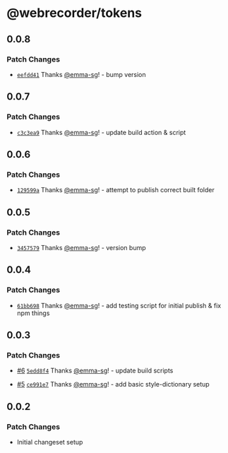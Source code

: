 # @webrecorder/tokens

## 0.0.8

### Patch Changes

- [`eefdd41`](https://github.com/webrecorder/hickory/commit/eefdd41bfd17cd1be6f53e0ea89a8eb862ab2bc6) Thanks [@emma-sg](https://github.com/emma-sg)! - bump version

## 0.0.7

### Patch Changes

- [`c3c3ea9`](https://github.com/webrecorder/hickory/commit/c3c3ea92f6010800010b93d69415da052379bb0c) Thanks [@emma-sg](https://github.com/emma-sg)! - update build action & script

## 0.0.6

### Patch Changes

- [`129599a`](https://github.com/webrecorder/hickory/commit/129599a3830a14e8011c8331ed499325a2e344eb) Thanks [@emma-sg](https://github.com/emma-sg)! - attempt to publish correct built folder

## 0.0.5

### Patch Changes

- [`3457579`](https://github.com/webrecorder/hickory/commit/34575798d72da80abd57c02deb1c05dd96bf0810) Thanks [@emma-sg](https://github.com/emma-sg)! - version bump

## 0.0.4

### Patch Changes

- [`61bb698`](https://github.com/webrecorder/hickory/commit/61bb698bdcbac408a3f824cab4d024bda317a6ff) Thanks [@emma-sg](https://github.com/emma-sg)! - add testing script for initial publish & fix npm things

## 0.0.3

### Patch Changes

- [#6](https://github.com/webrecorder/hickory/pull/6) [`5edd8f4`](https://github.com/webrecorder/hickory/commit/5edd8f4d1e01a829fa532c9fac75fb07a528e5a8) Thanks [@emma-sg](https://github.com/emma-sg)! - update build scripts

- [#5](https://github.com/webrecorder/hickory/pull/5) [`ce991e7`](https://github.com/webrecorder/hickory/commit/ce991e7a329b75a40e15e37ecc7787a32c5bfe9b) Thanks [@emma-sg](https://github.com/emma-sg)! - add basic style-dictionary setup

## 0.0.2

### Patch Changes

- Initial changeset setup
